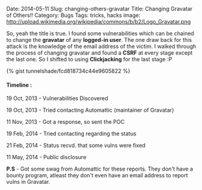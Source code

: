 Date: 2014-05-11
Slug: changing-others-gravatar
Title: Changing Gravatar of Others!!
Category: Bugs
Tags: tricks, hacks
image: http://upload.wikimedia.org/wikipedia/commons/b/b2/Logo_Gravatar.png

So, yeah the title is true. I found some vulnerabilities which can be
chained to change the **gravatar** of any **logged-in user**. The one draw back for
this attack is the knowledge of the email address of the victim. I walked
through the process of changing gravatar and found a **CSRF** at every stage
except the last one. So I shifted to using **Clickjacking** for the last stage :P

{% gist tunnelshade/fcd818734c44e9605822 %}

#### **Timeline :**

19 Oct, 2013 - Vulnerabilities Discovered

19 Oct, 2013 - Tried contacting Automattic (maintainer of Gravatar)

11 Nov, 2013 - Got a response, so sent the POC

19 Feb, 2014 - Tried contacting regarding the status

21 Feb, 2014 - Status recvd. that some vulns were fixed

11 May, 2014 - Public disclosure

**P.S** - Got some swag from Automattic for these reports. They don't have a
bounty program, atleast they don't even have an email address to report vulns
in Gravatar.
